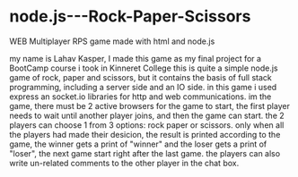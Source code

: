 # node.js---Rock-Paper-Scissors
WEB Multiplayer RPS game made with html and node.js

my name is Lahav Kasper, I made this game as my final project for a BootCamp course i took in Kinneret College
this is quite a simple node.js game of rock, paper and scissors, but it contains the basis of full stack programming, including a server side and an IO side.
in this game i used express an socket.io libraries for http and web communications.
im the game, there must be 2 active browsers for the game to start, the first player needs to wait until another player joins, and then the game can start.
the 2 players can choose 1 from 3 options: rock paper or scissors. only when all the players had made their desicion, the result is printed according to the game,
the winner gets a print of "winner" and the loser gets a print of "loser", the next game start right after the last game.
the players can also write un-related comments to the other player in the chat box.
